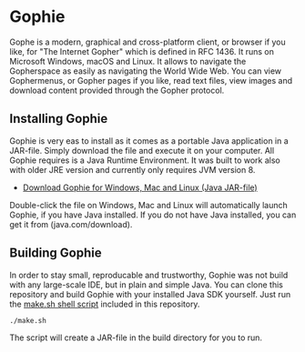 # Gophie

Gophe is a modern, graphical and cross-platform client, or browser if you like, for "The Internet Gopher" which is defined in RFC 1436. It runs on Microsoft Windows, macOS and Linux. It allows to navigate the Gopherspace as easily as navigating the World Wide Web. You can view Gophermenus, or Gopher pages if you like, read text files, view images and download content provided through the Gopher protocol.

## Installing Gophie

Gophie is very eas to install as it comes as a portable Java application in a JAR-file. Simply download the file and execute it on your computer. All Gophie requires is a Java Runtime Environment. It was built to work also with older JRE version and currently only requires JVM version 8.

- [Download Gophie for Windows, Mac and Linux (Java JAR-file)](build/Gophie.jar)

Double-click the file on Windows, Mac and Linux will automatically launch Gophie, if you have Java installed. If you do not have Java installed, you can get it from (java.com/download).

## Building Gophie

In order to stay small, reproducable and trustworthy, Gophie was not build with any large-scale IDE, but in plain and simple Java. You can clone this repository and build Gophie with your installed Java SDK yourself. Just run the [make.sh shell script](make.sh) included in this repository.

```
./make.sh
```

The script will create a JAR-file in the build directory for you to run.